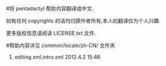 #将 pentadactyl 帮助内容翻译成中文.

如有任何 copyrights 的话均归原作者所有,本人的翻译仅为个人兴趣.

更多版权信息请阅读 LICENSE.txt 文件.

#帮助内容详见 common/locale/zh-CN/ 文件夹

1. editing.xml,intro.xml 2012.4.2 15:46
